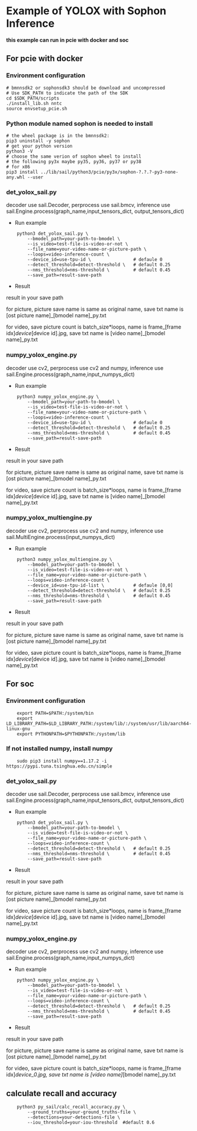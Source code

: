 # Example of YOLOX with Sophon Inference

  **this example can run in pcie with docker and soc**

## For pcie with docker

### Environment configuration 

```shell
# bmnnsdk2 or sophonsdk3 should be download and uncompressed
# Use SDK_PATH to indicate the path of the SDK
cd $SDK_PATH/scripts
./install_lib.sh nntc
source envsetup_pcie.sh
```

### Python module named sophon is needed to install

```shell
# the wheel package is in the bmnnsdk2:
pip3 uninstall -y sophon
# get your python version
python3 -V
# choose the same verion of sophon wheel to install
# the following py3x maybe py35, py36, py37 or py38
# for x86
pip3 install ../lib/sail/python3/pcie/py3x/sophon-?.?.?-py3-none-any.whl --user
```
### det_yolox_sail.py
 decoder use sail.Decoder, perprocess use sail.bmcv, inference use sail.Engine.process(graph_name,input_tensors_dict, output_tensors_dict)

- Run example

``` shell
    python3 det_yolox_sail.py \
        --bmodel_path=your-path-to-bmodel \
        --is_video=test-file-is-video-or-not \
        --file_name=your-video-name-or-picture-path \
        --loops=video-inference-count \
        --device_id=use-tpu-id \                # defaule 0
        --detect_threshold=detect-threshold \   # default 0.25
        --nms_threshold=nms-threshold \         # default 0.45
        --save_path=result-save-path
```
- Result

result in your save path

for picture,  picture save name is same as original name, save txt name is [ost picture name]_[bmodel name]_py.txt

for video, save picture count is batch_size*loops, name is frame_[frame idx]_device_[device id].jpg, save txt name is [video name]_[bmodel name]_py.txt

### numpy_yolox_engine.py
 decoder use cv2, perprocess use cv2 and numpy, inference use sail.Engine.process(graph_name,input_numpys_dict)

- Run example

``` shell
    python3 numpy_yolox_engine.py \
        --bmodel_path=your-path-to-bmodel \
        --is_video=test-file-is-video-or-not \
        --file_name=your-video-name-or-picture-path \
        --loops=video-inference-count \
        --device_id=use-tpu-id \                # defaule 0
        --detect_threshold=detect-threshold \   # default 0.25
        --nms_threshold=nms-threshold \         # default 0.45
        --save_path=result-save-path
```
- Result

result in your save path

for picture,  picture save name is same as original name, save txt name is [ost picture name]_[bmodel name]_py.txt

for video, save picture count is batch_size*loops, name is frame_[frame idx]_device_[device id].jpg, save txt name is [video name]_[bmodel name]_py.txt

### numpy_yolox_multiengine.py
 decoder use cv2, perprocess use cv2 and numpy, inference use sail.MultiEngine.process(input_numpys_dict)

- Run example

``` shell
    python3 numpy_yolox_multiengine.py \
        --bmodel_path=your-path-to-bmodel \
        --is_video=test-file-is-video-or-not \
        --file_name=your-video-name-or-picture-path \
        --loops=video-inference-count \
        --device_id=use-tpu-id-list \           # defaule [0,0]
        --detect_threshold=detect-threshold \   # default 0.25
        --nms_threshold=nms-threshold \         # default 0.45
        --save_path=result-save-path
```
- Result

result in your save path

for picture,  picture save name is same as original name, save txt name is [ost picture name]_[bmodel name]_py.txt

for video, save picture count is batch_size*loops, name is frame_[frame idx]_device_[device id].jpg, save txt name is [video name]_[bmodel name]_py.txt

## For soc
### Environment configuration 

``` shell
    export PATH=$PATH:/system/bin
    export LD_LIBRARY_PATH=$LD_LIBRARY_PATH:/system/lib/:/system/usr/lib/aarch64-linux-gnu
    export PYTHONPATH=$PYTHONPATH:/system/lib
```

### If not installed numpy, install numpy

``` shell
    sudo pip3 install numpy==1.17.2 -i https://pypi.tuna.tsinghua.edu.cn/simple
```

### det_yolox_sail.py
 decoder use sail.Decoder, perprocess use sail.bmcv, inference use sail.Engine.process(graph_name,input_tensors_dict, output_tensors_dict)

- Run example

``` shell
    python3 det_yolox_sail.py \
        --bmodel_path=your-path-to-bmodel \
        --is_video=test-file-is-video-or-not \
        --file_name=your-video-name-or-picture-path \
        --loops=video-inference-count \
        --detect_threshold=detect-threshold \   # default 0.25
        --nms_threshold=nms-threshold \         # default 0.45
        --save_path=result-save-path
```
- Result

result in your save path

for picture,  picture save name is same as original name, save txt name is [ost picture name]_[bmodel name]_py.txt

for video, save picture count is batch_size*loops, name is frame_[frame idx]_device_[device id].jpg, save txt name is [video name]_[bmodel name]_py.txt

### numpy_yolox_engine.py
 decoder use cv2, perprocess use cv2 and numpy, inference use sail.Engine.process(graph_name,input_numpys_dict)

- Run example

``` shell
    python3 numpy_yolox_engine.py \
        --bmodel_path=your-path-to-bmodel \
        --is_video=test-file-is-video-or-not \
        --file_name=your-video-name-or-picture-path \
        --loops=video-inference-count \
        --detect_threshold=detect-threshold \   # default 0.25
        --nms_threshold=nms-threshold \         # default 0.45
        --save_path=result-save-path
```
- Result

result in your save path

for picture,  picture save name is same as original name, save txt name is [ost picture name]_[bmodel name]_py.txt

for video, save picture count is batch_size*loops, name is frame_[frame idx]_device_0.jpg, save txt name is [video name]_[bmodel name]_py.txt


## calculate recall and accuracy
``` shell
    python3 py_sail/calc_recall_accuracy.py \
        --ground_truths=your-ground_truths-file \
        --detections=your-detections-file \
        --iou_threshold=your-iou-threshold  #default 0.6
```
